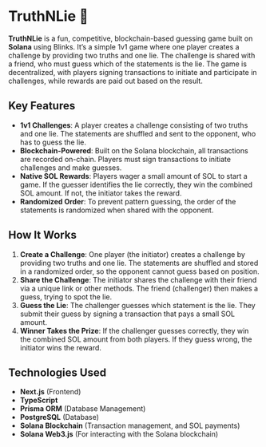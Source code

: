 # TruthNLie 🎯

**TruthNLie** is a fun, competitive, blockchain-based guessing game built on **Solana** using Blinks. It’s a simple 1v1 game where one player creates a challenge by providing two truths and one lie. The challenge is shared with a friend, who must guess which of the statements is the lie. The game is decentralized, with players signing transactions to initiate and participate in challenges, while rewards are paid out based on the result.

## Key Features

- **1v1 Challenges**: A player creates a challenge consisting of two truths and one lie. The statements are shuffled and sent to the opponent, who has to guess the lie.
- **Blockchain-Powered**: Built on the Solana blockchain, all transactions are recorded on-chain. Players must sign transactions to initiate challenges and make guesses.
- **Native SOL Rewards**: Players wager a small amount of SOL to start a game. If the guesser identifies the lie correctly, they win the combined SOL amount. If not, the initiator takes the reward.
- **Randomized Order**: To prevent pattern guessing, the order of the statements is randomized when shared with the opponent.

## How It Works

1. **Create a Challenge**: One player (the initiator) creates a challenge by providing two truths and one lie. The statements are shuffled and stored in a randomized order, so the opponent cannot guess based on position.
2. **Share the Challenge**: The initiator shares the challenge with their friend via a unique link or other methods. The friend (challenger) then makes a guess, trying to spot the lie.
3. **Guess the Lie**: The challenger guesses which statement is the lie. They submit their guess by signing a transaction that pays a small SOL amount.
4. **Winner Takes the Prize**: If the challenger guesses correctly, they win the combined SOL amount from both players. If they guess wrong, the initiator wins the reward.

## Technologies Used

- **Next.js** (Frontend)
- **TypeScript**
- **Prisma ORM** (Database Management)
- **PostgreSQL** (Database)
- **Solana Blockchain** (Transaction management, and SOL payments)
- **Solana Web3.js** (For interacting with the Solana blockchain)
